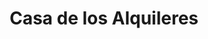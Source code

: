 ---
title: "Casa de los Alquileres"
url: /santiago-de-verguas/casa-de-los-alquileres/
shop: reparación de automóviles
---